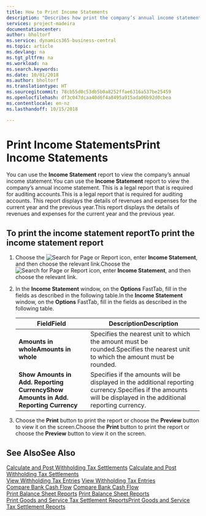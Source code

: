 ```yaml
---
title: How to Print Income Statements
description: "Describes how print the company’s annual income statement in a report."
services: project-madeira
documentationcenter: 
author: bholtorf
ms.service: dynamics365-business-central
ms.topic: article
ms.devlang: na
ms.tgt_pltfrm: na
ms.workload: na
ms.search.keywords: 
ms.date: 10/01/2018
ms.author: bholtorf
ms.translationtype: HT
ms.sourcegitcommit: 78cb55d0c53db5b0a8252ffae6316a537be25459
ms.openlocfilehash: df3c047dcaa40d6f4a8495a915ada06b92d0cbea
ms.contentlocale: en-nz
ms.lasthandoff: 10/15/2018

---
```

# <a name="print-income-statements"></a><span data-ttu-id="f3306-103">Print Income Statements</span><span class="sxs-lookup"><span data-stu-id="f3306-103">Print Income Statements</span></span>
<span data-ttu-id="f3306-104">You can use the **Income Statement** report to view the company’s annual income statement.</span><span class="sxs-lookup"><span data-stu-id="f3306-104">You can use the **Income Statement** report to view the company’s annual income statement.</span></span> <span data-ttu-id="f3306-105">This is a legal report that is required for auditing accounts.</span><span class="sxs-lookup"><span data-stu-id="f3306-105">This is a legal report that is required for auditing accounts.</span></span> <span data-ttu-id="f3306-106">This report displays the details of revenues and expenses for the current year and the previous year.</span><span class="sxs-lookup"><span data-stu-id="f3306-106">This report displays the details of revenues and expenses for the current year and the previous year.</span></span>  

## <a name="to-print-the-income-statement-report"></a><span data-ttu-id="f3306-107">To print the income statement report</span><span class="sxs-lookup"><span data-stu-id="f3306-107">To print the income statement report</span></span>  
1. <span data-ttu-id="f3306-108">Choose the ![Search for Page or Report](../../media/ui-search/search_small.png "Search for Page or Report icon") icon, enter **Income Statement**, and then choose the relevant link.</span><span class="sxs-lookup"><span data-stu-id="f3306-108">Choose the ![Search for Page or Report](../../media/ui-search/search_small.png "Search for Page or Report icon") icon, enter **Income Statement**, and then choose the relevant link.</span></span>  
2. <span data-ttu-id="f3306-109">In the **Income Statement** window, on the **Options** FastTab, fill in the fields as described in the following table.</span><span class="sxs-lookup"><span data-stu-id="f3306-109">In the **Income Statement** window, on the **Options** FastTab, fill in the fields as described in the following table.</span></span>  

    |<span data-ttu-id="f3306-110">Field</span><span class="sxs-lookup"><span data-stu-id="f3306-110">Field</span></span>|<span data-ttu-id="f3306-111">Description</span><span class="sxs-lookup"><span data-stu-id="f3306-111">Description</span></span>|  
    |---------------------------------|---------------------------------------|  
    |<span data-ttu-id="f3306-112">**Amounts in whole**</span><span class="sxs-lookup"><span data-stu-id="f3306-112">**Amounts in whole**</span></span>|<span data-ttu-id="f3306-113">Specifies the nearest unit to which the amount must be rounded.</span><span class="sxs-lookup"><span data-stu-id="f3306-113">Specifies the nearest unit to which the amount must be rounded.</span></span>|  
    |<span data-ttu-id="f3306-114">**Show Amounts in Add. Reporting Currency**</span><span class="sxs-lookup"><span data-stu-id="f3306-114">**Show Amounts in Add. Reporting Currency**</span></span>|<span data-ttu-id="f3306-115">Specifies if the amounts will be displayed in the additional reporting currency.</span><span class="sxs-lookup"><span data-stu-id="f3306-115">Specifies if the amounts will be displayed in the additional reporting currency.</span></span>|  

3.  <span data-ttu-id="f3306-116">Choose the **Print** button to print the report or choose the **Preview** button to view it on the screen.</span><span class="sxs-lookup"><span data-stu-id="f3306-116">Choose the **Print** button to print the report or choose the **Preview** button to view it on the screen.</span></span>  

## <a name="see-also"></a><span data-ttu-id="f3306-117">See Also</span><span class="sxs-lookup"><span data-stu-id="f3306-117">See Also</span></span>  
<span data-ttu-id="f3306-118">[Calculate and Post Withholding Tax Settlements](how-to-calculate-and-post-withholding-tax-settlements.md) </span><span class="sxs-lookup"><span data-stu-id="f3306-118">[Calculate and Post Withholding Tax Settlements](how-to-calculate-and-post-withholding-tax-settlements.md) </span></span>  
<span data-ttu-id="f3306-119">[View Withholding Tax Entries](how-to-view-withholding-tax-entries.md) </span><span class="sxs-lookup"><span data-stu-id="f3306-119">[View Withholding Tax Entries](how-to-view-withholding-tax-entries.md) </span></span>  
<span data-ttu-id="f3306-120">[Compare Bank Cash Flow](how-to-compare-bank-cash-flow.md) </span><span class="sxs-lookup"><span data-stu-id="f3306-120">[Compare Bank Cash Flow](how-to-compare-bank-cash-flow.md) </span></span>  
<span data-ttu-id="f3306-121">[Print Balance Sheet Reports](how-to-print-balance-sheet-reports.md) </span><span class="sxs-lookup"><span data-stu-id="f3306-121">[Print Balance Sheet Reports](how-to-print-balance-sheet-reports.md) </span></span>  
[<span data-ttu-id="f3306-122">Print Goods and Service Tax Settlement Reports</span><span class="sxs-lookup"><span data-stu-id="f3306-122">Print Goods and Service Tax Settlement Reports</span></span>](how-to-print-goods-and-service-tax-settlement-reports.md) 

